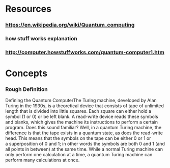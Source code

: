 # Resources
### https://en.wikipedia.org/wiki/Quantum_computing
### how stuff works explanation
### http://computer.howstuffworks.com/quantum-computer1.htm
# Concepts
### Rough Definition
Defining the Quantum ComputerThe Turing machine, developed by Alan Turing in the 1930s, is a theoretical device that consists of tape of unlimited length that is divided into little squares. Each square can either hold a symbol (1 or 0) or be left blank. A read-write device reads these symbols and blanks, which gives the machine its instructions to perform a certain program. Does this sound familiar? Well, in a quantum Turing machine, the difference is that the tape exists in a quantum state, as does the read-write head. This means that the symbols on the tape can be either 0 or 1 or a superposition of 0 and 1; in other words the symbols are both 0 and 1 (and all points in between) at the same time. While a normal Turing machine can only perform one calculation at a time, a quantum Turing machine can perform many calculations at once.

